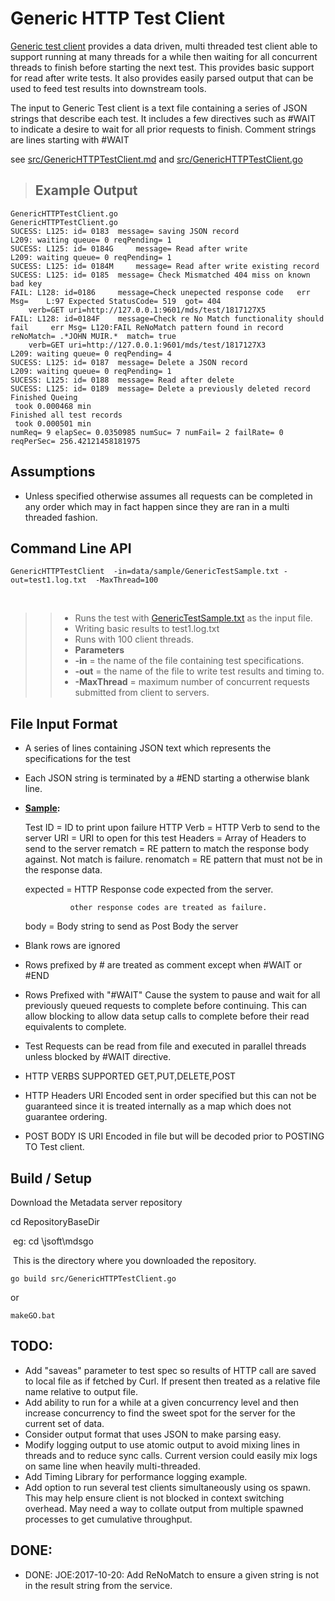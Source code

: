 # Generic HTTP Test Client

[Generic test client](src/GenericHTTPTestClient.go) provides a data driven, multi threaded test client able to support running at many threads for a while then waiting for all concurrent threads to finish before starting the next test.  This provides basic support for read after write tests.   It also provides easily parsed output that can be used to feed test results into downstream tools.  

The input to Generic Test client is a text file containing a series of JSON strings that describe each test.   It includes a few directives such as #WAIT to indicate a desire to wait for all prior requests to finish.   Comment strings are lines starting with #WAIT

 see [src/GenericHTTPTestClient.md](src/GenericHTTPTestClient.md )  and  [src/GenericHTTPTestClient.go](src/GenericHTTPTestClient.go)



> ## Example Output


    GenericHTTPTestClient.go
    GenericHTTPTestClient.go
    SUCESS: L125: id= 0183 	message= saving JSON record
    L209: waiting queue= 0 reqPending= 1
    SUCESS: L125: id= 0184G 	message= Read after write
    L209: waiting queue= 0 reqPending= 1
    SUCESS: L125: id= 0184M 	message= Read after write existing record
    SUCESS: L125: id= 0185 	message= Check Mismatched 404 miss on known bad key
    FAIL: L128: id=0186 	message=Check unepected response code  	err Msg=	L:97 Expected StatusCode= 519  got= 404
      	verb=GET uri=http://127.0.0.1:9601/mds/test/1817127X5
    FAIL: L128: id=0184F 	message=Check re No Match functionality should fail 	err Msg= L120:FAIL ReNoMatch pattern found in record reNoMatch= .*JOHN MUIR.*  match= true
      	verb=GET uri=http://127.0.0.1:9601/mds/test/1817127X3
    L209: waiting queue= 0 reqPending= 4
    SUCESS: L125: id= 0187 	message= Delete a JSON record
    L209: waiting queue= 0 reqPending= 1
    SUCESS: L125: id= 0188 	message= Read after delete
    SUCESS: L125: id= 0189 	message= Delete a previously deleted record
    Finished Queing
     took 0.000468 min
    Finished all test records
     took 0.000501 min
    numReq= 9 elapSec= 0.0350985 numSuc= 7 numFail= 2 failRate= 0 reqPerSec= 256.42121458181975



## Assumptions

* Unless specified otherwise assumes all requests can be completed in any order which may in fact happen since they are ran in a multi threaded fashion.     



## Command Line API

    GenericHTTPTestClient  -in=data/sample/GenericTestSample.txt -out=test1.log.txt  -MaxThread=100
​    

> > * Runs the test with [GenericTestSample.txt](../data/sample/GenericTestSample.txt) as the input file.    
> > * Writing basic results to test1.log.txt 
> > * Runs with 100 client threads.
> > * **Parameters**
> > * **-in** = the name of the file containing test specifications.
> > * **-out** = the name of the file to write test results and timing to.
> > * **-MaxThread** = maximum number of concurrent requests submitted from client to servers.

## File Input Format

- A series of lines containing JSON text which represents the specifications for the test 

- Each JSON string is terminated by a #END starting a otherwise blank line. 

- **[Sample](../data/sample/GenericTestSample.txt):**

     Test ID = ID to print upon failure
     HTTP Verb = HTTP Verb to send to the server
     URI =  URI to open for this test 
     Headers = Array of Headers to send to the server
     rematch = RE pattern to match the response body against. Not match is failure.
    renomatch = RE pattern that must not be in the response data.

     expected = HTTP Response code expected from the server. 

                other response codes are treated as failure.
     body = Body string to send as Post Body the server 

- Blank rows are ignored

- Rows prefixed by # are treated as comment except when #WAIT or #END

- Rows Prefixed with "#WAIT" Cause the system to pause and wait for all previously queued requests to complete before continuing.  This can allow blocking to allow data setup calls to complete before their read equivalents to complete.

- Test Requests  can be read from file and executed in parallel threads unless blocked by #WAIT directive.

- HTTP VERBS SUPPORTED  GET,PUT,DELETE,POST

- HTTP Headers URI Encoded sent in order specified but this can not be guaranteed since it is treated internally as a map which does not guarantee ordering. 

- POST BODY IS URI Encoded in file but will be decoded prior to POSTING TO Test client.



## Build / Setup

 Download the Metadata server repository

cd  RepositoryBaseDir 

​	eg:  cd \jsoft\mdsgo

​	This is the directory where you downloaded the repository.   

```
go build src/GenericHTTPTestClient.go
```

  or  

```
makeGO.bat
```



## TODO: 

* Add "saveas" parameter to test spec so results of HTTP call are saved to local file as if fetched by Curl.  If present then treated as a relative file name relative to output file.  
* Add ability to run for a while at a given concurrency level and then increase concurrency to find the sweet spot for the server for the current set of data.
* Consider output format that uses JSON to make parsing easy.
* Modify logging output to use atomic output to avoid mixing lines in threads and to reduce sync calls.  Current version could easily mix logs on same line when heavily multi-threaded.
* Add Timing Library for performance logging example.
* Add option to run several test clients simultaneously using os spawn.  This may help ensure client is not blocked in context switching overhead.   May need a way to collate output from multiple spawned processes to get cumulative throughput.

## DONE:

* DONE: JOE:2017-10-20: Add ReNoMatch to ensure a given string is not in the result string from the service. 